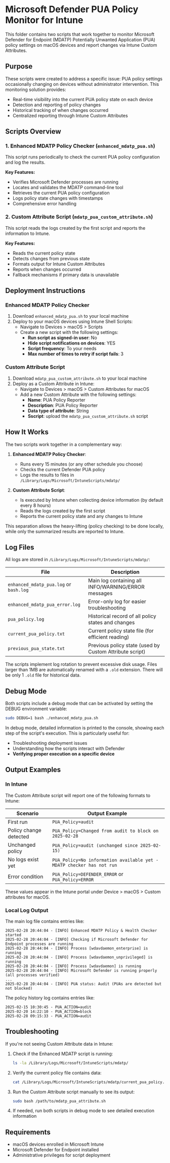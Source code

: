 # Microsoft Defender PUA Policy Monitor for Intune

This folder contains two scripts that work together to monitor Microsoft Defender for Endpoint (MDATP) Potentially Unwanted Application (PUA) policy settings on macOS devices and report changes via Intune Custom Attributes.

## Purpose

These scripts were created to address a specific issue: PUA policy settings occasionally changing on devices without administrator intervention. This monitoring solution provides:

- Real-time visibility into the current PUA policy state on each device
- Detection and reporting of policy changes
- Historical tracking of when changes occurred
- Centralized reporting through Intune Custom Attributes

## Scripts Overview

### 1. Enhanced MDATP Policy Checker (`enhanced_mdatp_pua.sh`)

This script runs periodically to check the current PUA policy configuration and log the results.

**Key Features:**
- Verifies Microsoft Defender processes are running
- Locates and validates the MDATP command-line tool
- Retrieves the current PUA policy configuration
- Logs policy state changes with timestamps
- Comprehensive error handling

### 2. Custom Attribute Script (`mdatp_pua_custom_attribute.sh`)

This script reads the logs created by the first script and reports the information to Intune.

**Key Features:**
- Reads the current policy state
- Detects changes from previous state
- Formats output for Intune Custom Attributes
- Reports when changes occurred
- Fallback mechanisms if primary data is unavailable

## Deployment Instructions

### Enhanced MDATP Policy Checker

1. Download `enhanced_mdatp_pua.sh` to your local machine
2. Deploy to your macOS devices using Intune Shell Scripts:
   - Navigate to Devices > macOS > Scripts
   - Create a new script with the following settings:
     - **Run script as signed-in user**: No
     - **Hide script notifications on devices**: YES
     - **Script frequency**: To your needs
     - **Max number of times to retry if script fails**: 3

### Custom Attribute Script

1. Download `mdatp_pua_custom_attribute.sh` to your local machine
2. Deploy as a Custom Attribute in Intune:
   - Navigate to Devices > macOS > Custom Attributes for macOS
   - Add a new Custom Attribute with the following settings:
     - **Name**: PUA Policy Reporter
     - **Description**: PUA Policy Reporter
     - **Data type of attribute**: String
     - **Sscript**: upload the `mdatp_pua_custom_attribute.sh` script

## How It Works

The two scripts work together in a complementary way:

1. **Enhanced MDATP Policy Checker**:
   - Runs every 15 minutes (or any other schedule you choose)
   - Checks the current Defender PUA policy
   - Logs the results to files in `/Library/Logs/Microsoft/IntuneScripts/mdatp/`

2. **Custom Attribute Script**:
   - Is executed by Intune when collecting device information (by default every 8 hours)
   - Reads the logs created by the first script
   - Reports the current policy state and any changes to Intune

This separation allows the heavy-lifting (policy checking) to be done locally, while only the summarized results are reported to Intune.

## Log Files

All logs are stored in `/Library/Logs/Microsoft/IntuneScripts/mdatp/`:

| File | Description |
|------|-------------|
| `enhanced_mdatp_pua.log` or `bash.log` | Main log containing all INFO/WARNING/ERROR messages |
| `enhanced_mdatp_pua_error.log` | Error-only log for easier troubleshooting |
| `pua_policy.log` | Historical record of all policy states and changes |
| `current_pua_policy.txt` | Current policy state file (for efficient reading) |
| `previous_pua_state.txt` | Previous policy state (used by Custom Attribute script) |

The scripts implement log rotation to prevent excessive disk usage. Files larger than 1MB are automatically renamed with a `.old` extension. There will be only 1 `.old` file for historical data.

## Debug Mode

Both scripts include a debug mode that can be activated by setting the DEBUG environment variable:

```bash
sudo DEBUG=1 bash ./enhanced_mdatp_pua.sh
```

In debug mode, detailed information is printed to the console, showing each step of the script's execution. This is particularly useful for:

- Troubleshooting deployment issues
- Understanding how the scripts interact with Defender
- **Verifying proper execution on a specific device**

## Output Examples

### In Intune

The Custom Attribute script will report one of the following formats to Intune:

| Scenario | Output Example |
|----------|----------------|
| First run | `PUA_Policy=audit` |
| Policy change detected | `PUA_Policy=Changed from audit to block on 2025-02-28` |
| Unchanged policy | `PUA_Policy=audit (unchanged since 2025-02-15)` |
| No logs exist yet | `PUA_Policy=No information available yet - MDATP checker has not run` |
| Error condition | `PUA_Policy=DEFENDER_ERROR` or `PUA_Policy=ERROR` |

These values appear in the Intune portal under Device > macOS > Custom attributes for macOS.

### Local Log Output

The main log file contains entries like:

```
2025-02-28 20:44:04 - [INFO] Enhanced MDATP Policy & Health Checker started
2025-02-28 20:44:04 - [INFO] Checking if Microsoft Defender for Endpoint processes are running
2025-02-28 20:44:04 - [INFO] Process [wdavdaemon_enterprise] is running
2025-02-28 20:44:04 - [INFO] Process [wdavdaemon_unprivileged] is running
2025-02-28 20:44:04 - [INFO] Process [wdavdaemon] is running
2025-02-28 20:44:04 - [INFO] Microsoft Defender is running properly (all processes verified)
...
2025-02-28 20:44:04 - [INFO] PUA status: Audit (PUAs are detected but not blocked)
```

The policy history log contains entries like:

```
2025-02-15 10:30:45 - PUA_ACTION=audit
2025-02-20 14:22:10 - PUA_ACTION=block
2025-02-28 09:15:33 - PUA_ACTION=audit
```

## Troubleshooting

If you're not seeing Custom Attribute data in Intune:

1. Check if the Enhanced MDATP script is running:
   ```bash
   ls -la /Library/Logs/Microsoft/IntuneScripts/mdatp/
   ```

2. Verify the current policy file contains data:
   ```bash
   cat /Library/Logs/Microsoft/IntuneScripts/mdatp/current_pua_policy.txt
   ```

3. Run the Custom Attribute script manually to see its output:
   ```bash
   sudo bash /path/to/mdatp_pua_attribute.sh
   ```

4. If needed, run both scripts in debug mode to see detailed execution information

## Requirements

- macOS devices enrolled in Microsoft Intune
- Microsoft Defender for Endpoint installed
- Administrative privileges for script deployment
